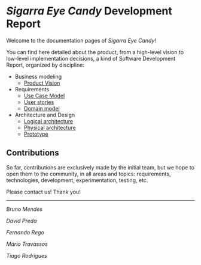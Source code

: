# _Sigarra Eye Candy_ Development Report

Welcome to the documentation pages of _Sigarra Eye Candy_!

You can find here detailed about the product, from a high-level vision to low-level implementation decisions, a kind of Software Development Report, organized by discipline:

-   Business modeling
    -   [Product Vision](https://github.com/LEIC-ES-2021-22/3LEIC09T3/blob/main/docs/product_vision.md)
-   Requirements
    -   [Use Case Model](https://github.com/LEIC-ES-2021-22/3LEIC09T3/blob/main/docs/requirements.md#use-case-model=)
    -   [User stories](https://github.com/LEIC-ES-2021-22/3LEIC09T3/issues?q=is%3Aissue+label%3A%22user+story%22+)
    -   [Domain model](https://github.com/LEIC-ES-2021-22/3LEIC09T3/blob/main/docs/requirements.md#domain-model=)
-   Architecture and Design
    -   [Logical architecture](https://github.com/LEIC-ES-2021-22/3LEIC09T3/blob/main/docs/architecture_and_design.md)
    -   [Physical architecture](https://github.com/LEIC-ES-2021-22/3LEIC09T3/blob/main/docs/architecture_and_design.md)
    -   [Prototype](https://github.com/LEIC-ES-2021-22/3LEIC09T3/tree/vertical-prototype)

## Contributions

So far, contributions are exclusively made by the initial team, but we hope to open them to the community, in all areas and topics: requirements, technologies, development, experimentation, testing, etc.

Please contact us!
Thank you!

---

_Bruno Mendes_

_David Preda_

_Fernando Rego_

_Mário Travassos_

_Tiago Rodrigues_

